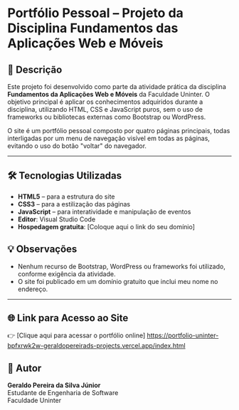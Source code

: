 # Portfólio Pessoal – Projeto da Disciplina Fundamentos das Aplicações Web e Móveis

## 🧾 Descrição

Este projeto foi desenvolvido como parte da atividade prática da disciplina **Fundamentos da Aplicações Web e Móveis** da Faculdade Uninter. O objetivo principal é aplicar os conhecimentos adquiridos durante a disciplina, utilizando HTML, CSS e JavaScript puros, sem o uso de frameworks ou bibliotecas externas como Bootstrap ou WordPress.

O site é um portfólio pessoal composto por quatro páginas principais, todas interligadas por um menu de navegação visível em todas as páginas, evitando o uso do botão "voltar" do navegador.

---

## 🛠️ Tecnologias Utilizadas

- **HTML5** – para a estrutura do site
- **CSS3** – para a estilização das páginas
- **JavaScript** – para interatividade e manipulação de eventos
- **Editor**: Visual Studio Code
- **Hospedagem gratuita**: [Coloque aqui o link do seu domínio]

## 💡 Observações

- Nenhum recurso de Bootstrap, WordPress ou frameworks foi utilizado, conforme exigência da atividade.
- O site foi publicado em um domínio gratuito que inclui meu nome no endereço.

---

## 🌐 Link para Acesso ao Site

👉 [Clique aqui para acessar o portfólio online] https://portfolio-uninter-bpfxrwk2w-geraldopereirads-projects.vercel.app/index.html


## 👤 Autor

**Geraldo Pereira da Silva Júnior**  
Estudante de Engenharia de Software  
Faculdade Uninter
